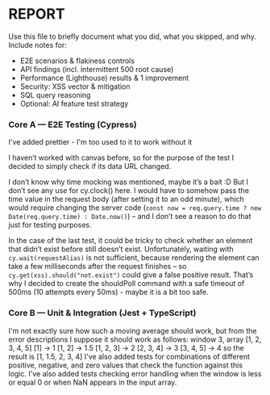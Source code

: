 # REPORT

Use this file to briefly document what you did, what you skipped, and why.
Include notes for:

- E2E scenarios & flakiness controls
- API findings (incl. intermittent 500 root cause)
- Performance (Lighthouse) results & 1 improvement
- Security: XSS vector & mitigation
- SQL query reasoning
- Optional: AI feature test strategy

### Core A — E2E Testing (Cypress)

I've added prettier - I'm too used to it to work without it

I haven’t worked with canvas before, so for the purpose of the test I decided to simply check if its data URL changed.

I don’t know why time mocking was mentioned, maybe it’s a bait :D But I don’t see any use for cy.clock() here. I would have to somehow pass the time value in the request body (after setting it to an odd minute), which would require changing the server code (`const now = req.query.time ? new Date(req.query.time) : Date.now()`) – and I don’t see a reason to do that just for testing purposes.

In the case of the last test, it could be tricky to check whether an element that didn’t exist before still doesn’t exist. Unfortunately, waiting with `cy.wait(requestAlias)` is not sufficient, because rendering the element can take a few milliseconds after the request finishes – so `cy.get(xss).should("not.exist")` could give a false positive result. That’s why I decided to create the shouldPoll command with a safe timeout of 500ms (10 attempts every 50ms) - maybe it is a bit too safe.

### Core B — Unit & Integration (Jest + TypeScript)

I'm not exactly sure how such a moving average should work, but from the error descriptions I suppose it should work as follows:
window 3, array [1, 2, 3, 4, 5]
[1] -> 1
[1, 2] -> 1.5
[1, 2, 3] -> 2
[2, 3, 4] -> 3
[3, 4, 5] -> 4
so the result is [1, 1.5, 2, 3, 4]
I've also added tests for combinations of different positive, negative, and zero values that check the function against this logic.
I've also added tests checking error handling when the window is less or equal 0 or when NaN appears in the input array.
